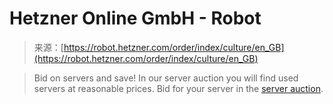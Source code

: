 <!--yml
category: 未分类
date: 2024-05-27 15:02:06
-->

# Hetzner Online GmbH - Robot

> 来源：[https://robot.hetzner.com/order/index/culture/en_GB](https://robot.hetzner.com/order/index/culture/en_GB)

> Bid on servers and save! In our server auction you will find used servers at reasonable prices. Bid for your server in the [server auction](https://www.hetzner.com/sb?country=DE).